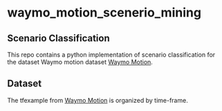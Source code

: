 # waymo_motion_scenerio_mining

## Scenario Classification

This repo contains a python implementation of scenario classification for the dataset Waymo motion dataset [Waymo Motion](https://waymo.com/open/data/motion).

## Dataset

The tfexample from [Waymo Motion](https://waymo.com/open/data/motion) is organized by time-frame.

